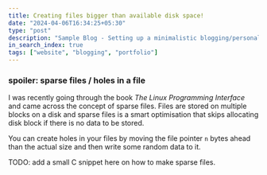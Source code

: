 ```yaml
---
title: Creating files bigger than available disk space!
date: "2024-04-06T16:34:25+05:30"
type: "post"
description: "Sample Blog - Setting up a minimalistic blogging/personal website"
in_search_index: true
tags: ["website", "blogging", "portfolio"]
---
```


### spoiler: sparse files / holes in a file

I was recently going through the book *The Linux Programming Interface* and came across the concept of sparse files. Files are stored on multiple blocks on a disk and sparse files is a smart optimisation that skips allocating disk block if there is no data to be stored. 

You can create holes in your files by moving the file pointer `n` bytes ahead than the actual size and then write some random data to it.

TODO: add a small C snippet here on how to make sparse files. 